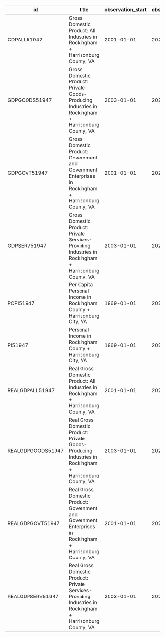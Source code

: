 | id                | title                                                                                                      | observation_start   | observation_end   |
|-------------------|------------------------------------------------------------------------------------------------------------|---------------------|-------------------|
| GDPALL51947       | Gross Domestic Product: All Industries in Rockingham + Harrisonburg County, VA                             | 2001-01-01          | 2021-01-01        |
| GDPGOODS51947     | Gross Domestic Product: Private Goods-Producing Industries in Rockingham + Harrisonburg County, VA         | 2003-01-01          | 2021-01-01        |
| GDPGOVT51947      | Gross Domestic Product: Government and Government Enterprises in Rockingham + Harrisonburg County, VA      | 2001-01-01          | 2021-01-01        |
| GDPSERV51947      | Gross Domestic Product: Private Services-Providing Industries in Rockingham + Harrisonburg County, VA      | 2003-01-01          | 2021-01-01        |
| PCPI51947         | Per Capita Personal Income in Rockingham County + Harrisonburg City, VA                                    | 1969-01-01          | 2021-01-01        |
| PI51947           | Personal Income in Rockingham County + Harrisonburg City, VA                                               | 1969-01-01          | 2021-01-01        |
| REALGDPALL51947   | Real Gross Domestic Product: All Industries in Rockingham + Harrisonburg County, VA                        | 2001-01-01          | 2021-01-01        |
| REALGDPGOODS51947 | Real Gross Domestic Product: Private Goods-Producing Industries in Rockingham + Harrisonburg County, VA    | 2003-01-01          | 2021-01-01        |
| REALGDPGOVT51947  | Real Gross Domestic Product: Government and Government Enterprises in Rockingham + Harrisonburg County, VA | 2001-01-01          | 2021-01-01        |
| REALGDPSERV51947  | Real Gross Domestic Product: Private Services-Providing Industries in Rockingham + Harrisonburg County, VA | 2003-01-01          | 2021-01-01        |